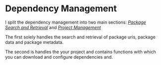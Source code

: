 # Dependency Management


I split the dependency management into two main sections:  [*Package Search and Retrieval*](package_source) and [*Project Management*](project)  

The first solely handles the search and retrieval of package uris, package data and package metadata. 

The second is handles the your project and contains functions with which you can download and configure dependencies and.

